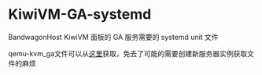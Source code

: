 # KiwiVM-GA-systemd
BandwagonHost KiwiVM 面板的 GA 服务需要的 systemd unit 文件  

qemu-kvm_ga文件可以从[这里](https://gist.github.com/unknowndev233/0852d2461b4ebbeebb58894830ff964e)获取，免去了可能的需要创建新服务器实例获取文件的麻烦
